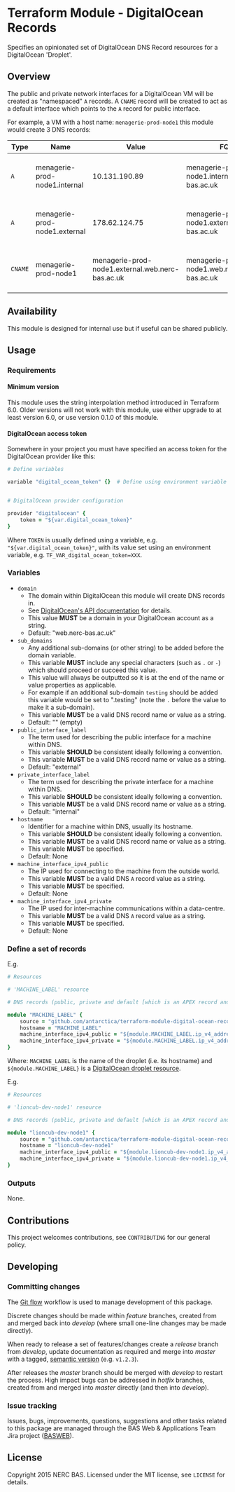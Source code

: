 # Terraform Module - DigitalOcean Records

Specifies an opinionated set of DigitalOcean DNS Record resources for a DigitalOcean 'Droplet'.

## Overview

The public and private network interfaces for a DigitalOcean VM will be created as "namespaced" `A` records. A `CNAME` record will be created to act as a default interface which points to the `A` record for public interface.

For example, a VM with a host name: `menagerie-prod-node1` this module would create 3 DNS records:

| Type    | Name                          | Value                                            | FQDN                                             | Notes                             |
| ------- | ----------------------------- | ------------------------------------------------ | ------------------------------------------------ | --------------------------------- |
| `A`     | menagerie-prod-node1.internal | 10.131.190.89                                    | menagerie-prod-node1.internal.web.nerc-bas.ac.uk | The VM's private IP address       |
| `A`     | menagerie-prod-node1.external | 178.62.124.75                                    | menagerie-prod-node1.external.web.nerc-bas.ac.uk | The VM's public IP address        |
| `CNAME` | menagerie-prod-node1          | menagerie-prod-node1.external.web.nerc-bas.ac.uk | menagerie-prod-node1.web.nerc-bas.ac.uk          | A pointer for the default address |

## Availability

This module is designed for internal use but if useful can be shared publicly.

## Usage

### Requirements

#### Minimum version

This module uses the string interpolation method introduced in Terraform 6.0. 
Older versions will not work with this module, use either upgrade to at least version 6.0, or use version 0.1.0 of this module. 

#### DigitalOcean access token

Somewhere in your project you must have specified an access token for the DigitalOcean provider like this:

```ruby
# Define variables

variable "digital_ocean_token" {}  # Define using environment variable - e.g. TF_VAR_digital_ocean_token=XXX


# DigitalOcean provider configuration

provider "digitalocean" {
    token = "${var.digital_ocean_token}"
}
```

Where `TOKEN` is usually defined using a variable, e.g. `"${var.digital_ocean_token}"`, with its value set using an environment variable, e.g. `TF_VAR_digital_ocean_token=XXX`.

### Variables

* `domain`
    * The domain within DigitalOcean this module will create DNS records in.
    * See [DigitalOcean's API documentation](https://developers.digitalocean.com/#domains) for details.
    * This value **MUST** be a domain in your DigitalOcean account as a string.
    * Default: "web.nerc-bas.ac.uk"
* `sub_domains`
    * Any additional sub-domains (or other string) to be added before the domain variable.
    * This variable **MUST** include any special characters (such as `.` or `-`) which should proceed or succeed this value.
    * This value will always be outputted so it is at the end of the name or value properties as applicable.
    * For example if an additional sub-domain `testing` should be added this variable would be set to ".testing" (note the `.` before the value to make it a sub-domain).
    * This variable **MUST** be a valid DNS record name or value as a string.
    * Default: "" (empty)
* `public_interface_label`
    * The term used for describing the public interface for a machine within DNS.
    * This variable **SHOULD** be consistent ideally following a convention.
    * This variable **MUST** be a valid DNS record name or value as a string.
    * Default: "external"
* `private_interface_label`
    * The term used for describing the private interface for a machine within DNS.
    * This variable **SHOULD** be consistent ideally following a convention.
    * This variable **MUST** be a valid DNS record name or value as a string.
    * Default: "internal"
* `hostname`
    * Identifier for a machine within DNS, usually its hostname.
    * This variable **SHOULD** be consistent ideally following a convention.
    * This variable **MUST** be a valid DNS record name or value as a string.
    * This variable **MUST** be specified.
    * Default: None
* `machine_interface_ipv4_public`
    * The IP used for connecting to the machine from the outside world.
    * This variable **MUST** be a valid DNS `A` record value as a string.
    * This variable **MUST** be specified.
    * Default: None
* `machine_interface_ipv4_private`
    * The IP used for inter-machine communications within a data-centre.
    * This variable **MUST** be a valid DNS `A` record value as a string.
    * This variable **MUST** be specified.
    * Default: None

### Define a set of records

E.g.

```ruby
# Resources

# 'MACHINE_LABEL' resource

# DNS records (public, private and default [which is an APEX record and points to public])

module "MACHINE_LABEL" {
    source = "github.com/antarctica/terraform-module-digital-ocean-records?ref=v1.0.2"
    hostname = "MACHINE_LABEL"
    machine_interface_ipv4_public = "${module.MACHINE_LABEL.ip_v4_address_public}"
    machine_interface_ipv4_private = "${module.MACHINE_LABEL.ip_v4_address_private}"
}
```

Where: `MACHINE_LABEL` is the name of the droplet (i.e. its hostname) and `${module.MACHINE_LABEL}` is a [DigitalOcean droplet resource](https://www.terraform.io/docs/providers/do/r/droplet.html).

E.g.

```ruby
# Resources

# 'lioncub-dev-node1' resource

# DNS records (public, private and default [which is an APEX record and points to public])

module "lioncub-dev-node1" {
    source = "github.com/antarctica/terraform-module-digital-ocean-records?ref=v1.0.2"
    hostname = "lioncub-dev-node1"
    machine_interface_ipv4_public = "${module.lioncub-dev-node1.ip_v4_address_public}"
    machine_interface_ipv4_private = "${module.lioncub-dev-node1.ip_v4_address_private}"
}
```

### Outputs

None.

## Contributions

This project welcomes contributions, see `CONTRIBUTING` for our general policy.

## Developing

### Committing changes

The [Git flow](https://www.atlassian.com/git/tutorials/comparing-workflows/gitflow-workflow) workflow is used to manage development of this package.

Discrete changes should be made within *feature* branches, created from and merged back into *develop* (where small one-line changes may be made directly).

When ready to release a set of features/changes create a *release* branch from *develop*, update documentation as required and merge into *master* with a tagged, [semantic version](http://semver.org/) (e.g. `v1.2.3`).

After releases the *master* branch should be merged with *develop* to restart the process. High impact bugs can be addressed in *hotfix* branches, created from and merged into *master* directly (and then into *develop*).

### Issue tracking

Issues, bugs, improvements, questions, suggestions and other tasks related to this package are managed through the BAS Web & Applications Team Jira project ([BASWEB](https://jira.ceh.ac.uk/browse/BASWEB)).

## License

Copyright 2015 NERC BAS. Licensed under the MIT license, see `LICENSE` for details.
